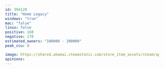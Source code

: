 ```yaml
---
id: 394120
title: "Home Legacy"
windows: "true"
mac: "false"
linux: false
positive: 168
negative: 278
estimated_owners: "100000 - 200000"
peak_ccu: 0

image: https://shared.akamai.steamstatic.com/store_item_assets/steam/apps/394120/header.jpg?t=1706549388
opinions:
---
```

